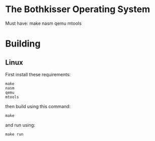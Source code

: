 # The Bothkisser Operating System


Must have: make nasm qemu mtools

# Building

## Linux

First install these requirements:
```
make
nasm
qemu
mtools
```

then build using this command:

```
make
```
and run using:
```
make run
```


